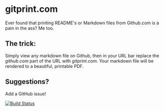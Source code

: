 gitprint.com
============

Ever found that printing README's or Markdown files from Github.com is a pain in the ass? Me too.

The trick:
----------

Simply view any markdown file on Github, then in your URL bar replace the *github.com* part of the URL with *gitprint.com*. Your markdown file will be rendered to a beautiful, printable PDF.

Suggestions?
------------

Add a GitHub issue!

[![Build Status](https://travis-ci.org/adamburmister/gitprint.com.png?branch=master)](https://travis-ci.org/adamburmister/gitprint.com)